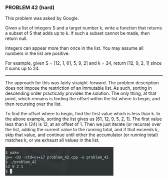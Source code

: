 ### PROBLEM 42 (hard)

This problem was asked by Google.

Given a list of integers S and a target number k, write a function that returns a subset of S that adds up to k. If such a subset cannot be made, then return null.

Integers can appear more than once in the list. You may assume all numbers in the list are positive.

For example, given S = [12, 1, 61, 5, 9, 2] and k = 24, return [12, 9, 2, 1] since it sums up to 24.

---
The approach for this was fairly straight-forward. The problem description does not impose the restriction of an immutable list. As such, sorting in descending order practically provides the solution. The only thing, at that point, which remains is finding the offset within the list where to begin, and then recursing over the list.

To find the offset where to begin, find the first value which is less than k. In the above example, sorting the list gives us [61, 12, 9, 5, 2, 1]. The first value less than k (24) is 12, at an offset of 1. Then we just iterate (or recurse) over the list, adding the current value to the running total, and if that exceeds k, skip that value, and continue until either the accumulator (or running total) matches k, or we exhaust all values in the list.

![output](images/output.png "output")

